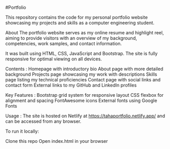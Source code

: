 #Portfolio

This repository contains the code for my personal portfolio website showcasing my projects and skills as a computer engineering student.

About
The portfolio website serves as my online resume and highlight reel, aiming to provide visitors with an overview of my background, competencies, work samples, and contact information.

It was built using HTML, CSS, JavaScript and Bootstrap. The site is fully responsive for optimal viewing on all devices.

Contents :
Homepage with introductory bio
About page with more detailed background
Projects page showcasing my work with descriptions
Skills page listing my technical proficiencies
Contact page with social links and contact form
External links to my GitHub and LinkedIn profiles

Key Features :
Bootstrap grid system for responsive layout
CSS flexbox for alignment and spacing
FontAwesome icons
External fonts using Google Fonts


Usage :
The site is hosted on Netlify at https://tahaportfolio.netlify.app/ and can be accessed from any browser.

To run it locally:

Clone this repo
Open index.html in your browser